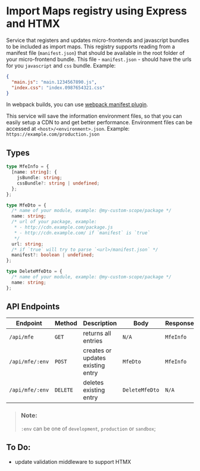 # Import Maps registry using Express and HTMX

Service that registers and updates micro-frontends and javascript bundles to be included as import maps.
This registry supports reading from a manifest file (`manifest.json`) that should be available in the root folder of your micro-frontend bundle.
This file - `manifest.json` - should have the urls for you `javascript` and `css` bundle.
Example:

```json
{
  "main.js": "main.1234567890.js",
  "index.css": "index.0987654321.css"
}
```

In webpack builds, you can use [webpack manifest plugin](https://www.npmjs.com/package/webpack-manifest-plugin).

This service will save the information environment files, so that you can easily setup a CDN to and get better performance.
Environment files can be accessed at `<host>/<environment>.json`. Example: `https://example.com/production.json`

## Types

```ts
type MfeInfo = {
  [name: string]: {
    jsBundle: string;
    cssBundle?: string | undefined;
  };
};

type MfeDto = {
  /* name of your module, example: @my-custom-scope/package */
  name: string;
  /* url of your package, example:
   * - http://cdn.example.com/package.js
   * - http://cdn.example.com/ if `manifest` is `true`
   */
  url: string;
  /* if `true` will try to parse `<url>/manifest.json` */
  manifest?: boolean | undefined;
};

type DeleteMfeDto = {
  /* name of your module, example: @my-custom-scope/package */
  name: string;
};
```

## API Endpoints

| Endpoint        | Method   | Description                       | Body           | Response  |
| --------------- | -------- | --------------------------------- | -------------- | --------- |
| `/api/mfe`      | `GET`    | returns all entries               | `N/A`          | `MfeInfo` |
| `/api/mfe/:env` | `POST`   | creates or updates existing entry | `MfeDto`       | `MfeInfo` |
| `/api/mfe/:env` | `DELETE` | deletes existing entry            | `DeleteMfeDto` | `N/A`     |

> ### Note:
>
> `:env` can be one of `development`, `production` or `sandbox`;

## To Do:

- update validation middleware to support HTMX
